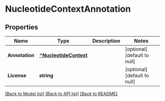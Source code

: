 # NucleotideContextAnnotation

## Properties
Name | Type | Description | Notes
------------ | ------------- | ------------- | -------------
**Annotation** | [***NucleotideContext**](NucleotideContext.md) |  | [optional] [default to null]
**License** | **string** |  | [optional] [default to null]

[[Back to Model list]](../README.md#documentation-for-models) [[Back to API list]](../README.md#documentation-for-api-endpoints) [[Back to README]](../README.md)


